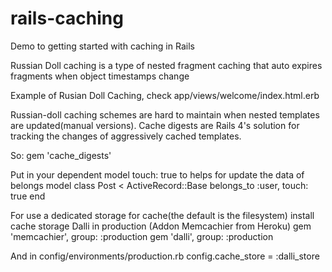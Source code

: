 rails-caching
==========

Demo to getting started with caching in Rails

Russian Doll caching is a type of nested fragment caching that auto expires fragments when object timestamps change

Example of Rusian Doll Caching, check app/views/welcome/index.html.erb

Russian-doll caching schemes are hard to maintain when nested templates are updated(manual versions). Cache digests are Rails 4's solution for tracking the changes of aggressively cached templates.

So:
	gem 'cache_digests'

Put in your dependent model touch: true to helps for update the data of belongs model
	class Post < ActiveRecord::Base
  	belongs_to :user, touch: true
	end

For use a dedicated storage for cache(the default is the filesystem) install cache storage Dalli in production (Addon Memcachier from Heroku)
	gem 'memcachier', group: :production
	gem 'dalli', group: :production

And in config/environments/production.rb
	config.cache_store = :dalli_store